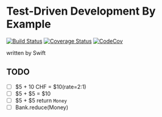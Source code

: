 # Test-Driven Development By Example

[![Build Status](https://travis-ci.org/ykws/test-driven-development-by-example-swift.svg?branch=master)](https://travis-ci.org/ykws/test-driven-development-by-example-swift)
[![Coverage Status](https://coveralls.io/repos/github/ykws/test-driven-development-by-example-swift/badge.svg?branch=master)](https://coveralls.io/github/ykws/test-driven-development-by-example-swift?branch=master)
[![CodeCov](https://codecov.io/gh/ykws/test-driven-development-by-example-swift/branch/master/graph/badge.svg)](https://codecov.io/gh/ykws/test-driven-development-by-example-swift)

written by Swift

## TODO

- [ ] $5 + 10 CHF = $10(rate=2:1)
- [ ] $5 + $5 = $10
- [ ] $5 + $5 return `Money`
- [ ] Bank.reduce(Money)

